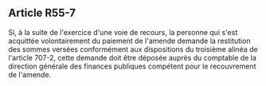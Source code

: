 Article R55-7
----
Si, à la suite de l'exercice d'une voie de recours, la personne qui s'est
acquittée volontairement du paiement de l'amende demande la restitution des
sommes versées conformément aux dispositions du troisième alinéa de l'article
707-2, cette demande doit être déposée auprès du comptable de la direction
générale des finances publiques compétent pour le recouvrement de l'amende.
